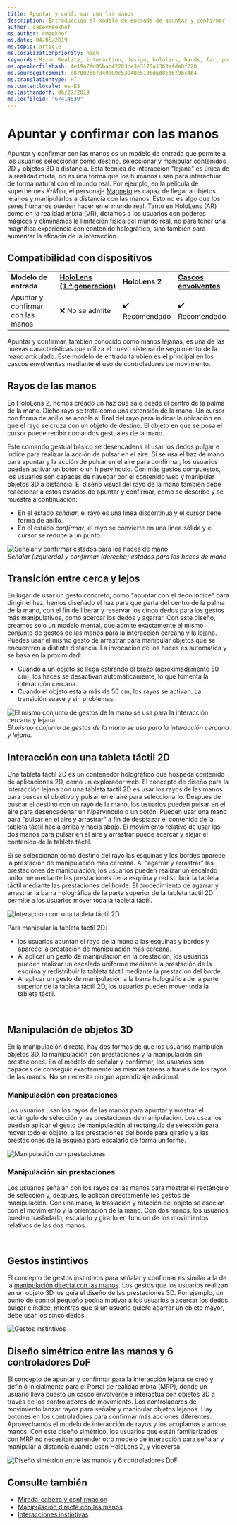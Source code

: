 ```yaml
---
title: Apuntar y confirmar con las manos
description: Introducción al modelo de entrada de apuntar y confirmar
author: caseymeekhof
ms.author: cmeekhof
ms.date: 04/05/2019
ms.topic: article
ms.localizationpriority: high
keywords: Mixed Reality, interaction, design, hololens, hands, far, point and commit
ms.openlocfilehash: 4e19a7fd95bac42283ce3e3176a1363afda8f220
ms.sourcegitcommit: d8700260f349a09c53948e519bd6d8ed6f9bc4b4
ms.translationtype: HT
ms.contentlocale: es-ES
ms.lasthandoff: 06/27/2019
ms.locfileid: "67414539"
---
```

# <a name="point-and-commit-with-hands"></a>Apuntar y confirmar con las manos
Apuntar y confirmar con las manos es un modelo de entrada que permite a los usuarios seleccionar como destino, seleccionar y manipular contenidos 2D y objetos 3D a distancia. Esta técnica de interacción "lejana" es única de la realidad mixta, no es una forma que los humanos usan para interactuar de forma natural con el mundo real. Por ejemplo, en la película de superhéroes *X-Men*, el personaje [Magneto](https://en.wikipedia.org/wiki/Magneto_(comics)) es capaz de llegar a objetos lejanos y manipularlos a distancia con las manos. Esto no es algo que los seres humanos pueden hacer en el mundo real. Tanto en HoloLens (AR) como en la realidad mixta (VR), dotamos a los usuarios con poderes mágicos y eliminamos la limitación física del mundo real, no para tener una magnífica experiencia con contenido holográfico, sino también para aumentar la eficacia de la interacción.

## <a name="device-support"></a>Compatibilidad con dispositivos

<table>
<colgroup>
    <col width="33%" />
    <col width="22%" />
    <col width="22%" />
    <col width="22%" />
</colgroup>
<tr>
     <td><strong>Modelo de entrada</strong></td>
     <td><a href="hololens-hardware-details.md"><strong>HoloLens (1.ª generación)</strong></a></td>
     <td><strong>HoloLens 2</strong></td>
     <td><a href="immersive-headset-hardware-details.md"><strong>Cascos envolventes</strong></a></td>
</tr>
<tr>
     <td>Apuntar y confirmar con las manos</td>
     <td>❌ No se admite</td>
     <td>✔️ Recomendado</td>
     <td>✔️ Recomendado</td>
</tr>
</table>


Apuntar y confirmar, también conocido como manos lejanas, es una de las nuevas características que utiliza el nuevo sistema de seguimiento de la mano articulado. Este modelo de entrada también es el principal en los cascos envolventes mediante el uso de controladores de movimiento.

## <a name="hand-rays"></a>Rayos de las manos

En HoloLens 2, hemos creado un haz que sale desde el centro de la palma de la mano. Dicho rayo se trata como una extensión de la mano. Un cursor con forma de anillo se acopla al final del rayo para indicar la ubicación en que el rayo se cruza con un objeto de destino. El objeto en que se posa el cursor puede recibir comandos gestuales de la mano.

Este comando gestual básico se desencadena al usar los dedos pulgar e índice para realizar la acción de pulsar en el aire. Si se usa el haz de mano para apuntar y la acción de pulsar en el aire para confirmar, los usuarios pueden activar un botón o un hipervínculo. Con más gestos compuestos, los usuarios son capaces de navegar por el contenido web y manipular objetos 3D a distancia. El diseño visual del rayo de la mano también debe reaccionar a estos estados de apuntar y confirmar, como se describe y se muestra a continuación: 

* En el estado *señalar*, el rayo es una línea discontinua y el cursor tiene forma de anillo.
* En el estado *confirmar*, el rayo se convierte en una línea sólida y el cursor se reduce a un punto.

![Señalar y confirmar estados para los haces de mano](images/Hand-Rays-720px.jpg)<br>
*Señalar (izquierda) y confirmar (derecha) estados para los haces de mano*

## <a name="transition-between-near-and-far"></a>Transición entre cerca y lejos

En lugar de usar un gesto concreto, como "apuntar con el dedo índice" para dirigir el haz, hemos diseñado el haz para que parta del centro de la palma de la mano, con el fin de liberar y reservar los cinco dedos para los gestos más manipulativos, como acercar los dedos y agarrar. Con este diseño, creamos solo un modelo mental, que admite exactamente el mismo conjunto de gestos de las manos para la interacción cercana y la lejana. Puedes usar el mismo gesto de arrastrar para manipular objetos que se encuentren a distinta distancia. La invocación de los haces es automática y se basa en la proximidad:

*  Cuando a un objeto se llega estirando el brazo (aproximadamente 50 cm), los haces se desactivan automáticamente, lo que fomenta la interacción cercana.
*  Cuando el objeto está a más de 50 cm, los rayos se activan. La transición suave y sin problemas.

![El mismo conjunto de gestos de la mano se usa para la interacción cercana y lejana](images/Transition-Between-Near-And-Far-720px.jpg)<br>
*El mismo conjunto de gestos de la mano se usa para la interacción cercana y lejana.*

## <a name="2d-slate-interaction"></a>Interacción con una tableta táctil 2D

Una tableta táctil 2D es un contenedor holográfico que hospeda contenido de aplicaciones 2D, como un explorador web. El concepto de diseño para la interacción lejana con una tableta táctil 2D es usar los rayos de las manos para buscar el objetivo y pulsar en el aire para seleccionarlo. Después de buscar el destino con un rayo de la mano, los usuarios pueden pulsar en el aire para desencadenar un hipervínculo o un botón. Pueden usar una mano para "pulsar en el aire y arrastrar" a fin de desplazar el contenido de la tableta táctil hacia arriba y hacia abajo. El movimiento relativo de usar las dos manos para pulsar en el aire y arrastrar puede acercar y alejar el contenido de la tableta táctil.

Si se seleccionan como destino del rayo las esquinas y los bordes aparece la prestación de manipulación más cercana. Al "agarrar y arrastrar" las prestaciones de manipulación, los usuarios pueden realizar un escalado uniforme mediante las prestaciones de la esquina y redistribuir la tableta táctil mediante las prestaciones del borde. El procedimiento de agarrar y arrastrar la barra holográfica de la parte superior de la tableta táctil 2D permite a los usuarios mover toda la tableta táctil.

![Interacción con una tableta táctil 2D](images/2D-Slate-Interaction-Far-720px.jpg)

Para manipular la tableta táctil 2D:<br>

* los usuarios apuntan el rayo de la mano a las esquinas y bordes y aparece la prestación de manipulación más cercana. 
* Al aplicar un gesto de manipulación en la prestación, los usuarios pueden realizar un escalado uniforme mediante la prestación de la esquina y redistribuir la tableta táctil mediante la prestación del borde. 
* Al aplicar un gesto de manipulación a la barra holográfica de la parte superior de la tableta táctil 2D, los usuarios pueden mover toda la tableta táctil.<br>

<br>

## <a name="3d-object-manipulation"></a>Manipulación de objetos 3D

En la manipulación directa, hay dos formas de que los usuarios manipulen objetos 3D, la manipulación con prestaciones y la manipulación sin prestaciones. En el modelo de señalar y confirmar, los usuarios son capaces de conseguir exactamente las mismas tareas a través de los rayos de las manos. No se necesita ningún aprendizaje adicional.<br>

### <a name="affordance-based-manipulation"></a>Manipulación con prestaciones
Los usuarios usan los rayos de las manos para apuntar y mostrar el rectángulo de selección y las prestaciones de manipulación. Los usuarios pueden aplicar el gesto de manipulación al rectángulo de selección para mover todo el objeto, a las prestaciones del borde para girarlo y a las prestaciones de la esquina para escalarlo de forma uniforme. <br>

![Manipulación con prestaciones](images/3D-Object-Manipulation-Far-720px.jpg) <br>


### <a name="non-affordance-based-manipulation"></a>Manipulación sin prestaciones
Los usuarios señalan con los rayos de las manos para mostrar el rectángulo de selección y, después, le aplican directamente los gestos de manipulación. Con una mano, la traslación y rotación del objeto se asocian con el movimiento y la orientación de la mano. Con dos manos, los usuarios pueden trasladarlo, escalarlo y girarlo en función de los movimientos relativos de las dos manos.<br>

<br>

## <a name="instinctual-gestures"></a>Gestos instintivos
El concepto de gestos instintivos para señalar y confirmar es similar a la de la [manipulación directa con las manos](direct-manipulation.md). Los gestos que los usuarios realizan en un objeto 3D los guía el diseño de las prestaciones 3D. Por ejemplo, un punto de control pequeño podría motivar a los usuarios a acercar los dedos pulgar e índice, mientras que si un usuario quiere agarrar un objeto mayor, debe usar los cinco dedos.

![Gestos instintivos](images/Instinctual-Gestures-Far-720px.jpg)<br>

## <a name="symmetric-design-between-hands-and-6-dof-controller"></a>Diseño simétrico entre las manos y 6 controladores DoF 
El concepto de apuntar y confirmar para la interacción lejana se creó y definió inicialmente para el Portal de realidad mixta (MRP), donde un usuario lleva puesto un casco envolvente e interactúa con objetos 3D a través de los controladores de movimiento. Los controladores de movimiento lanzar rayos para señalar y manipular objetos lejanos. Hay botones en los controladores para confirmar más acciones diferentes. Aprovechamos el modelo de interacción de rayos y los acoplamos a ambas manos. Con este diseño simétrico, los usuarios que están familiarizados con MRP no necesitan aprender otro modelo de interacción para señalar y manipular a distancia cuando usan HoloLens 2, y viceversa.    

![Diseño simétrico entre las manos y 6 controladores DoF](images/Symmetric-Design-For-Rays-720px.jpg)<br>


## <a name="see-also"></a>Consulte también
* [Mirada-cabeza y confirmación](gaze-and-commit.md)
* [Manipulación directa con las manos](direct-manipulation.md)
* [Interacciones instintivas](interaction-fundamentals.md)

